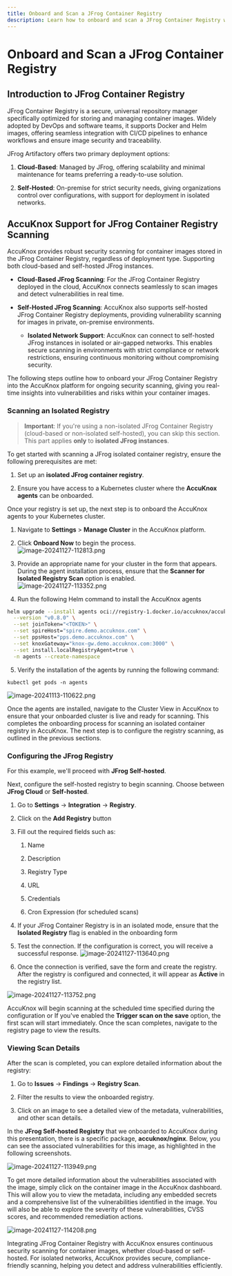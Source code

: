 ```yaml
---
title: Onboard and Scan a JFrog Container Registry
description: Learn how to onboard and scan a JFrog Container Registry with AccuKnox for continuous vulnerability scanning to enhance the security of container images.
---
```


# Onboard and Scan a JFrog Container Registry

## **Introduction to JFrog Container Registry**

JFrog Container Registry is a secure, universal repository manager specifically optimized for storing and managing container images. Widely adopted by DevOps and software teams, it supports Docker and Helm images, offering seamless integration with CI/CD pipelines to enhance workflows and ensure image security and traceability.

JFrog Artifactory offers two primary deployment options:

1. **Cloud-Based**: Managed by JFrog, offering scalability and minimal maintenance for teams preferring a ready-to-use solution.

2. **Self-Hosted**: On-premise for strict security needs, giving organizations control over configurations, with support for deployment in isolated networks.

## **AccuKnox Support for JFrog Container Registry Scanning**

AccuKnox provides robust security scanning for container images stored in the JFrog Container Registry, regardless of deployment type. Supporting both cloud-based and self-hosted JFrog instances.

- **Cloud-Based JFrog Scanning**: For the JFrog Container Registry deployed in the cloud, AccuKnox connects seamlessly to scan images and detect vulnerabilities in real time.

- **Self-Hosted JFrog Scanning**: AccuKnox also supports self-hosted JFrog Container Registry deployments, providing vulnerability scanning for images in private, on-premise environments.

    - **Isolated Network Support**: AccuKnox can connect to self-hosted JFrog instances in isolated or air-gapped networks. This enables secure scanning in environments with strict compliance or network restrictions, ensuring continuous monitoring without compromising security.

The following steps outline how to onboard your JFrog Container Registry into the AccuKnox platform for ongoing security scanning, giving you real-time insights into vulnerabilities and risks within your container images.

### Scanning an Isolated Registry

> **Important**: If you're using a non-isolated JFrog Container Registry (cloud-based or non-isolated self-hosted), you can skip this section. This part applies **only** to **isolated JFrog instances**.

To get started with scanning a JFrog isolated container registry, ensure the following prerequisites are met:

1. Set up an **isolated JFrog container registry**.

2. Ensure you have access to a Kubernetes cluster where the **AccuKnox agents** can be onboarded.

Once your registry is set up, the next step is to onboard the AccuKnox agents to your Kubernetes cluster.

1. Navigate to **Settings** > **Manage Cluster** in the AccuKnox platform.

2. Click **Onboard Now** to begin the process.
![image-20241127-112813.png](./images/jfrog-container/1.png)

3. Provide an appropriate name for your cluster in the form that appears. During the agent installation process, ensure that the **Scanner for Isolated Registry Scan** option is enabled.
![image-20241127-113352.png](./images/jfrog-container/2.png)

4. Run the following Helm command to install the AccuKnox agents

```bash
helm upgrade --install agents oci://registry-1.docker.io/accuknox/accuknox-agents \
  --version "v0.8.0" \
  --set joinToken="<TOKEN>" \
  --set spireHost="spire.demo.accuknox.com" \
  --set ppsHost="pps.demo.accuknox.com" \
  --set knoxGateway="knox-gw.demo.accuknox.com:3000" \
  --set install.localRegistryAgent=true \
  -n agents --create-namespace
```

5. Verify the installation of the agents by running the following command:

`kubectl get pods -n agents`

![image-20241113-110622.png](./images/jfrog-container/3.png)

Once the agents are installed, navigate to the Cluster View in AccuKnox to ensure that your onboarded cluster is live and ready for scanning. This completes the onboarding process for scanning an isolated container registry in AccuKnox. The next step is to configure the registry scanning, as outlined in the previous sections.

### Configuring the **JFrog** Registry

For this example, we'll proceed with **JFrog Self-hosted**.

Next, configure the self-hosted registry to begin scanning. Choose between **JFrog Cloud** or **Self-hosted**.

1. Go to **Settings** -> **Integration** -> **Registry**.

2. Click on the **Add Registry** button

3. Fill out the required fields such as:

    1. Name

    2. Description

    3. Registry Type

    4. URL

    5. Credentials

    6. Cron Expression (for scheduled scans)

4. If your JFrog Container Registry is in an isolated mode, ensure that the **Isolated Registry** flag is enabled in the onboarding form

5. Test the connection. If the configuration is correct, you will receive a successful response.
![image-20241127-113640.png](./images/jfrog-container/4.png)

6. Once the connection is verified, save the form and create the registry.
After the registry is configured and connected, it will appear as **Active** in the registry list.

![image-20241127-113752.png](./images/jfrog-container/5.png)

AccuKnox will begin scanning at the scheduled time specified during the configuration or If you've enabled the **Trigger scan on the save** option, the first scan will start immediately. Once the scan completes, navigate to the registry page to view the results.

### Viewing Scan Details

After the scan is completed, you can explore detailed information about the registry:

1. Go to **Issues** -> **Findings** -> **Registry Scan**.

2. Filter the results to view the onboarded registry.

3. Click on an image to see a detailed view of the metadata, vulnerabilities, and other scan details.

In the **JFrog Self-hosted Registry** that we onboarded to AccuKnox during this presentation, there is a specific package, **accuknox/nginx**. Below, you can see the associated vulnerabilities for this image, as highlighted in the following screenshots.

![image-20241127-113949.png](./images/jfrog-container/6.png)

To get more detailed information about the vulnerabilities associated with the image, simply click on the container image in the AccuKnox dashboard. This will allow you to view the metadata, including any embedded secrets and a comprehensive list of the vulnerabilities identified in the image. You will also be able to explore the severity of these vulnerabilities, CVSS scores, and recommended remediation actions.

![image-20241127-114208.png](./images/jfrog-container/7.png)

Integrating JFrog Container Registry with AccuKnox ensures continuous security scanning for container images, whether cloud-based or self-hosted. For isolated networks, AccuKnox provides secure, compliance-friendly scanning, helping you detect and address vulnerabilities efficiently.

